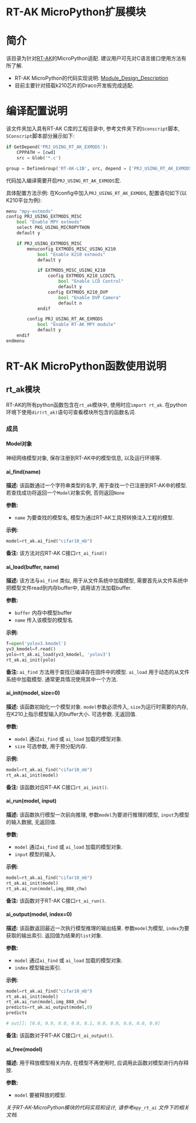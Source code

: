 # RT-AK MicroPython扩展模块

# 简介

该目录为针对[RT-AK](https://github.com/RT-Thread/RT-AK)的MicroPython适配. 建议用户可先对C语言接口使用方法有所了解.

- RT-AK MicroPython的代码实现说明: [Module_Design_Description](Module_Design_Description.md)
- 目前主要针对搭载k210芯片的Draco开发板完成适配. 

# 编译配置说明

该文件夹加入具有RT-AK C库的工程目录中, 参考文件夹下的`Sconscript`脚本, `SConscript`脚本部分展示如下:

```python
if GetDepend('PRJ_USING_RT_AK_EXMODS'):
    CPPPATH = [cwd]
    src = Glob('*.c')

group = DefineGroup('RT-AK-LIB', src, depend = ['PRJ_USING_RT_AK_EXMODS'], CPPPATH = CPPPATH)
```

代码加入编译需要开启`PRJ_USING_RT_AK_EXMODS`宏.

具体配置方法示例:
在Kconfig中加入`PRJ_USING_RT_AK_EXMODS`, 配置语句如下(以K210平台为例):

```python
menu "mpy-extmods"
config PRJ_USING_EXTMODS_MISC
    bool "Enable MPY extmods"
    select PKG_USING_MICROPYTHON
    default y

    if PRJ_USING_EXTMODS_MISC
        menuconfig EXTMODS_MISC_USING_K210
            bool "Enable K210 extmods"
            default y

            if EXTMODS_MISC_USING_K210
                config EXTMODS_K210_LCDCTL
                    bool "Enable LCD Control"
                    default y
                config EXTMODS_K210_DVP
                    bool "Enable DVP Camera"
                    default n
            endif

        config PRJ_USING_RT_AK_EXMODS
            bool "Enable RT-AK MPY module"
            default y
    endif
endmenu
```

# RT-AK MicroPython函数使用说明

## rt_ak模块

RT-AK的所有python函数包含在`rt_ak`模块中, 使用时应`import rt_ak`. 在python环境下使用`dir(rt_ak)`语句可查看模块所包含的函数名词.

### 成员

#### Model对象

神经网络模型对象, 保存注册到RT-AK中的模型信息, 以及运行环境等.

#### ai_find(name)

**描述:** 该函数通过一个字符串类型的名字, 用于查找一个已注册到RT-AK中的模型. 若查找成功将返回一个`Model`对象实例, 否则返回`None`

**参数:**

- `name` 为要查找的模型名, 模型为通过RT-AK工具预转换注入工程的模型.

**示例:**

```python
model=rt_ak.ai_find("cifar10_mb")
```

**备注:** 该方法对应RT-AK C接口`rt_ai_find()`

#### ai_load(buffer, name)

**描述:** 该方法与`ai_find` 类似, 用于从文件系统中加载模型,  需要首先从文件系统中把模型文件read到内存buffer中, 调用该方法加载buffer.

**参数:**

- `buffer` 内存中模型buffer
- `name` 传入该模型的模型名

**示例:**

```python
f=open('yolov3.kmodel')
yv3_kmodel=f.read()
yolo=rt_ak.ai_load(yv3_kmodel, 'yolov3')
rt_ak.ai_init(yolo)
```

**备注:** `ai_find` 方法用于查找已编译存在固件中的模型. `ai_load` 用于动态的从文件系统中加载模型. 通常更具情况使用其中一个方法.

#### ai_init(model, size=0)

**描述:** 该函数初始化一个模型对象. `model`参数必须传入, `size`为运行时需要的内存, 在K210上指示模型输入的buffer大小. 可选参数. 无返回值.

**参数:** 

- `model` 通过`ai_find` 或 `ai_load` 加载的模型对象.
- `size` 可选参数, 用于预分配内存.

**示例:**

```python
model=rt_ak.ai_find("cifar10_mb")
rt_ak.ai_init(model)
```

**备注:** 该函数对应RT-AK C接口`rt_ai_init()`.

#### ai_run(model, input)

**描述:** 该函数执行模型一次前向推理, 参数`model`为要进行推理的模型, `input`为模型的输入数据, 无返回值.

**参数:** 

- `model` 通过`ai_find` 或 `ai_load` 加载的模型对象.
- `input` 模型的输入.

**示例:**

```python
model=rt_ak.ai_find("cifar10_mb")
rt_ak.ai_init(model)
rt_ak.ai_run(model,img_888_chw)
```

**备注:** 该函数对于RT-AK C接口`rt_ai_run()`.

#### ai_output(model, index=0)

**描述:** 该函数返回最近一次执行模型推理的输出结果. 参数`model`为模型, `index`为要获取的输出索引. 返回值为结果的`list`对象.

**参数:** 

- `model` 通过`ai_find` 或 `ai_load` 加载的模型对象.
- `index` 模型输出索引.

**示例:**

```python
model=rt_ak.ai_find("cifar10_mb")
rt_ak.ai_init(model)
rt_ak.ai_run(model,img_888_chw)
predicts=rt_ak.ai_output(model,0)
predicts

# out[]: [0.0, 0.9, 0.0, 0.0, 0.1, 0.0, 0.0, 0.0, 0.0, 0.0]
```

**备注:** 该函数对于RT-AK C接口`rt_ai_output()`.

#### ai_free(model)

**描述:** 用于释放模型相关内存, 在模型不再使用时, 应调用此函数对模型进行内存释放.

**参数:**

- `model` 要被释放的模型.



*关于RT-AK-MicroPython模块的代码实现和设计, 请参考`mpy_rt_ai` 文件下的相关文档.*